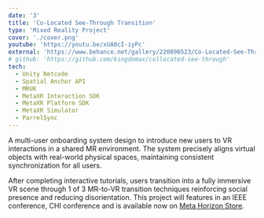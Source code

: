 ```yaml
---
date: '3'
title: 'Co-Located See-Through Transition'
type: 'Mixed Reality Project'
cover: './cover.png'
youtube: 'https://youtu.be/xUA0cI-iyPc'
external: 'https://www.behance.net/gallery/220896523/Co-Located-See-Through-Transition'
# github: 'https://github.com/kingdomax/collocated-see-through'
tech:
  - Unity Netcode
  - Spatial Anchor API
  - MRUK
  - MetaXR Interaction SDK
  - MetaXR Platform SDK
  - MetaXR Simulator
  - ParrelSync
---
```


A multi-user onboarding system design to introduce new users to VR interactions in a shared MR environment. The system precisely aligns virtual objects with real-world physical spaces, maintaining consistent synchronization for all users.

After completing interactive tutorials, users transition into a fully immersive VR scene through 1 of 3 MR-to-VR transition techniques reinforcing social presence and reducing disorientation. This project will features in an IEEE conference, CHI conference and is available now on [Meta Horizon Store](https://www.meta.com/s/2iO4ohtg7).
